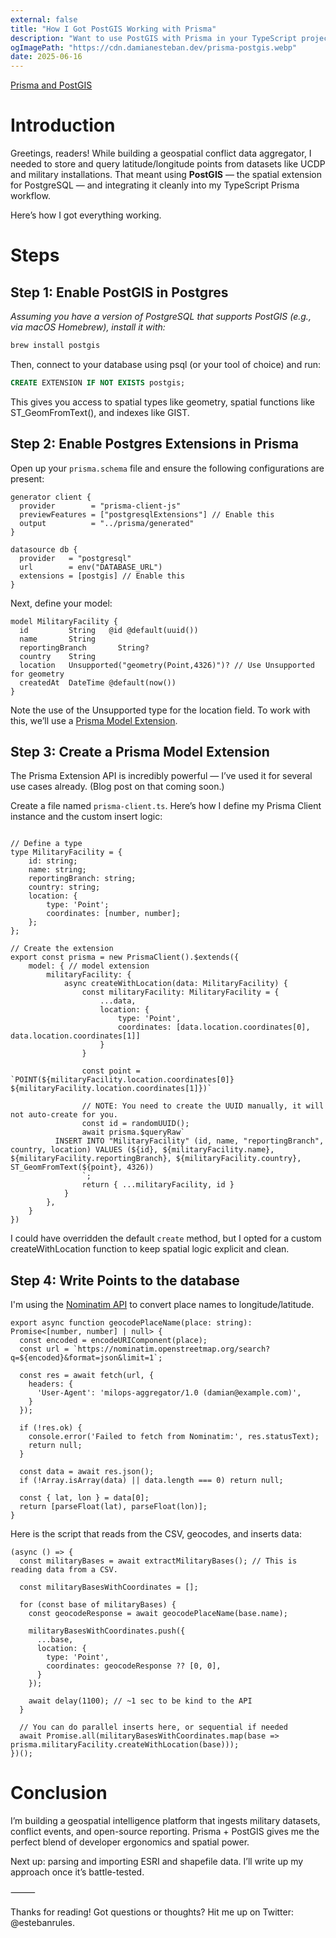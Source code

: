 ```yaml
---
external: false
title: "How I Got PostGIS Working with Prisma"
description: "Want to use PostGIS with Prisma in your TypeScript project? This guide shows how to enable spatial data support in PostgreSQL, model geolocation fields in Prisma, and use raw SQL to insert and query latitude/longitude data. Ideal for applications involving maps, geocoding, or GIS-based data pipelines."
ogImagePath: "https://cdn.damianesteban.dev/prisma-postgis.webp"
date: 2025-06-16
---
```


[Prisma and PostGIS](https://cdn.damianesteban.dev/prisma-postgis.webp)

# Introduction

Greetings, readers! While building a geospatial conflict data aggregator, I needed to store and query latitude/longitude points from datasets like UCDP and military installations. That meant using **PostGIS** — the spatial extension for PostgreSQL — and integrating it cleanly into my TypeScript Prisma workflow.

Here’s how I got everything working.

# Steps

## Step 1: Enable PostGIS in Postgres

*Assuming you have a version of PostgreSQL that supports PostGIS (e.g., via macOS Homebrew), install it with:*

```bash
brew install postgis
```
Then, connect to your database using psql (or your tool of choice) and run:

```sql
CREATE EXTENSION IF NOT EXISTS postgis;
```
This gives you access to spatial types like geometry, spatial functions like ST_GeomFromText(), and indexes like GIST.

## Step 2: Enable Postgres Extensions in Prisma

Open up your `prisma.schema` file and ensure the following configurations are present:

```prisma
generator client {
  provider        = "prisma-client-js"
  previewFeatures = ["postgresqlExtensions"] // Enable this
  output          = "../prisma/generated"
}

datasource db {
  provider   = "postgresql"
  url        = env("DATABASE_URL")
  extensions = [postgis] // Enable this
}
```

Next, define your model:

```
model MilitaryFacility {
  id         String   @id @default(uuid())
  name       String
  reportingBranch       String?
  country    String
  location   Unsupported("geometry(Point,4326)")? // Use Unsupported for geometry
  createdAt  DateTime @default(now())
}
```

Note the use of the Unsupported type for the location field. To work with this, we’ll use a [Prisma Model Extension](https://www.prisma.io/docs/orm/prisma-client/client-extensions).

## Step 3: Create a Prisma Model Extension

The Prisma Extension API is incredibly powerful — I’ve used it for several use cases already. (Blog post on that coming soon.)

Create a file named `prisma-client.ts`. Here’s how I define my Prisma Client instance and the custom insert logic:

```

// Define a type
type MilitaryFacility = {
    id: string;
    name: string;
    reportingBranch: string;
    country: string;
    location: {
        type: 'Point';
        coordinates: [number, number];
    };
};

// Create the extension
export const prisma = new PrismaClient().$extends({
    model: { // model extension
        militaryFacility: {
            async createWithLocation(data: MilitaryFacility) {
                const militaryFacility: MilitaryFacility = {
                    ...data,
                    location: {
                        type: 'Point',
                        coordinates: [data.location.coordinates[0], data.location.coordinates[1]]
                    }
                }

                const point = `POINT(${militaryFacility.location.coordinates[0]} ${militaryFacility.location.coordinates[1]})`

                // NOTE: You need to create the UUID manually, it will not auto-create for you.
                const id = randomUUID();
                await prisma.$queryRaw`
          INSERT INTO "MilitaryFacility" (id, name, "reportingBranch", country, location) VALUES (${id}, ${militaryFacility.name}, ${militaryFacility.reportingBranch}, ${militaryFacility.country}, ST_GeomFromText(${point}, 4326))
                `;
                return { ...militaryFacility, id }
            }
        },
    }
})
```

I could have overridden the default `create` method, but I opted for a custom createWithLocation function to keep spatial logic explicit and clean.

## Step 4: Write Points to the database

I'm using the [Nominatim API](https://nominatim.org/release-docs/latest/api/Search/) to convert place names to longitude/latitude.

```
export async function geocodePlaceName(place: string): Promise<[number, number] | null> {
  const encoded = encodeURIComponent(place);
  const url = `https://nominatim.openstreetmap.org/search?q=${encoded}&format=json&limit=1`;

  const res = await fetch(url, {
    headers: {
      'User-Agent': 'milops-aggregator/1.0 (damian@example.com)',
    }
  });

  if (!res.ok) {
    console.error('Failed to fetch from Nominatim:', res.statusText);
    return null;
  }

  const data = await res.json();
  if (!Array.isArray(data) || data.length === 0) return null;

  const { lat, lon } = data[0];
  return [parseFloat(lat), parseFloat(lon)];
}
```
Here is the script that reads from the CSV, geocodes, and inserts data:

```
(async () => {
  const militaryBases = await extractMilitaryBases(); // This is reading data from a CSV.

  const militaryBasesWithCoordinates = [];

  for (const base of militaryBases) {
    const geocodeResponse = await geocodePlaceName(base.name);

    militaryBasesWithCoordinates.push({
      ...base,
      location: {
        type: 'Point',
        coordinates: geocodeResponse ?? [0, 0],
      }
    });

    await delay(1100); // ~1 sec to be kind to the API
  }

  // You can do parallel inserts here, or sequential if needed
  await Promise.all(militaryBasesWithCoordinates.map(base => prisma.militaryFacility.createWithLocation(base)));
})();
```

# Conclusion

I’m building a geospatial intelligence platform that ingests military datasets, conflict events, and open-source reporting. Prisma + PostGIS gives me the perfect blend of developer ergonomics and spatial power.

Next up: parsing and importing ESRI and shapefile data. I’ll write up my approach once it’s battle-tested.

⸻

Thanks for reading! Got questions or thoughts? Hit me up on Twitter: @estebanrules.
